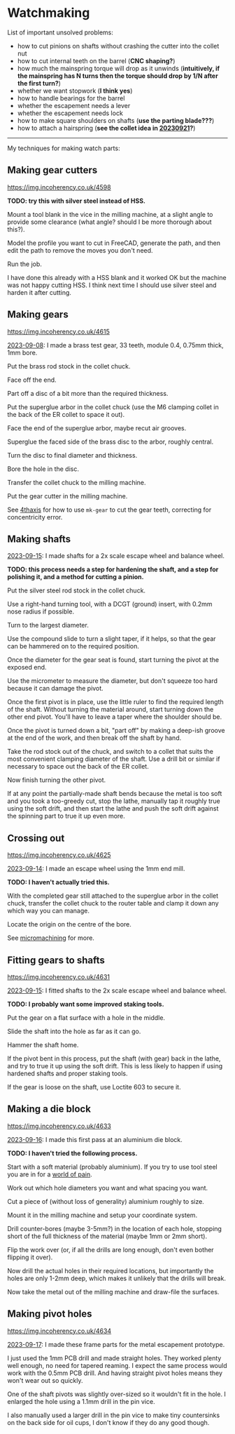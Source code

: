 # Watchmaking

List of important unsolved problems:

* how to cut pinions on shafts without crashing the cutter into the collet nut
* how to cut internal teeth on the barrel (**CNC shaping?**)
* how much the mainspring torque will drop as it unwinds (**intuitively, if the mainspring has N turns then the torque should drop by 1/N after the first turn?**)
* whether we want stopwork (**I think yes**)
* how to handle bearings for the barrel
* whether the escapement needs a lever
* whether the escapement needs lock
* how to make square shoulders on shafts (**use the parting blade???**)
* how to attach a hairspring (**see the collet idea in [20230921](20230921.md)?**)

---

My techniques for making watch parts:

## Making gear cutters

https://img.incoherency.co.uk/4598

**TODO: try this with silver steel instead of HSS.**

Mount a tool blank in the vice in the milling machine, at a slight angle to provide some clearance (what angle? should I be more thorough about this?).

Model the profile you want to cut in FreeCAD, generate the path, and then edit the path to remove the moves you don't need.

Run the job.

I have done this already with a HSS blank and it worked OK but the machine was not happy cutting HSS. I think next time I should
use silver steel and harden it after cutting.

## Making gears

https://img.incoherency.co.uk/4615

[2023-09-08](20230908.md): I made a brass test gear, 33 teeth, module 0.4, 0.75mm thick, 1mm bore.

Put the brass rod stock in the collet chuck.

Face off the end.

Part off a disc of a bit more than the required thickness.

Put the superglue arbor in the collet chuck (use the M6 clamping collet in the back of the ER collet to space it out).

Face the end of the superglue arbor, maybe recut air grooves.

Superglue the faced side of the brass disc to the arbor, roughly central.

Turn the disc to final diameter and thickness.

Bore the hole in the disc.

Transfer the collet chuck to the milling machine.

Put the gear cutter in the milling machine.

See [4thaxis](4thaxis.md) for how to use `mk-gear` to cut the gear teeth, correcting for concentricity error.

## Making shafts

[2023-09-15](20230915.md): I made shafts for a 2x scale escape wheel and balance wheel.

**TODO: this process needs a step for hardening the shaft, and a step for polishing it, and a method for cutting a pinion.**

Put the silver steel rod stock in the collet chuck.

Use a right-hand turning tool, with a DCGT (ground) insert, with 0.2mm nose radius if possible.

Turn to the largest diameter.

Use the compound slide to turn a slight taper, if it helps, so that the gear can be hammered on to the required position.

Once the diameter for the gear seat is found, start turning the pivot at the exposed end.

Use the micrometer to measure the diameter, but don't squeeze too hard because it can damage the pivot.

Once the first pivot is in place, use the little ruler to find the required length of the shaft.
Without turning the material around, start turning down the other end pivot. You'll have to leave
a taper where the shoulder should be.

Once the pivot is turned down a bit, "part off" by making a deep-ish groove at the end of the work, and
then break off the shaft by hand.

Take the rod stock out of the chuck, and switch to a collet that suits the most convenient clamping
diameter of the shaft. Use a drill bit or similar if necessary to space out the back of the ER collet.

Now finish turning the other pivot.

If at any point the partially-made shaft bends because the metal is too soft and you took a too-greedy cut,
stop the lathe, manually tap it roughly true using the soft drift, and then start the lathe and push the soft
drift against the spinning part to true it up even more.

## Crossing out

https://img.incoherency.co.uk/4625

[2023-09-14](20230914.md): I made an escape wheel using the 1mm end mill.

**TODO: I haven't actually tried this.**

With the completed gear still attached to the superglue arbor in the collet chuck, transfer
the collet chuck to the router table and clamp it down any which way you can manage.

Locate the origin on the centre of the bore.

See [micromachining](micromachining.md) for more.

## Fitting gears to shafts

https://img.incoherency.co.uk/4631

[2023-09-15](20230915.md): I fitted shafts to the 2x scale escape wheel and balance wheel.

**TODO: I probably want some improved staking tools.**

Put the gear on a flat surface with a hole in the middle.

Slide the shaft into the hole as far as it can go.

Hammer the shaft home.

If the pivot bent in this process, put the shaft (with gear) back in the lathe, and try to true it up using the
soft drift. This is less likely to happen if using hardened shafts and proper staking tools.

If the gear is loose on the shaft, use Loctite 603 to secure it.

## Making a die block

https://img.incoherency.co.uk/4633

[2023-09-16](20230916.md): I made this first pass at an aluminium die block.

**TODO: I haven't tried the following process.**

Start with a soft material (probably aluminium). If you try to use tool steel you are in
for a [world of pain](20230916.md).

Work out which hole diameters you want and what spacing you want.

Cut a piece of (without loss of generality) aluminium roughly to size.

Mount it in the milling machine and setup your coordinate system.

Drill counter-bores (maybe 3-5mm?) in the location of each hole, stopping short of the full thickness
of the material (maybe 1mm or 2mm short).

Flip the work over (or, if all the drills are long enough, don't even bother flipping it over).

Now drill the actual holes in their required locations, but importantly the holes are only 1-2mm deep,
which makes it unlikely that the drills will break.

Now take the metal out of the milling machine and draw-file the surfaces.

## Making pivot holes

https://img.incoherency.co.uk/4634

[2023-09-17](20230917.md): I made these frame parts for the metal escapement prototype.

I just used the 1mm PCB drill and made straight holes. They worked plenty well enough, no need for
tapered reaming. I expect the same process would work with the 0.5mm PCB drill. And having straight
pivot holes means they won't wear out so quickly.

One of the shaft pivots was slightly over-sized so it wouldn't fit in the hole. I enlarged the hole
using a 1.1mm drill in the pin vice.

I also manually
used a larger drill in the pin vice to make tiny countersinks on the back side for oil cups, I don't
know if they do any good though.
